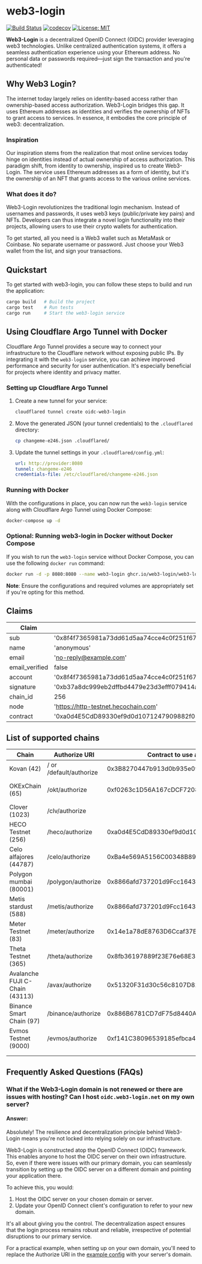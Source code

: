 # web3-login

[![Build Status](https://github.com/web3-login/web3-login/actions/workflows/coverage.yml/badge.svg)](https://github.com/web3-login/web3-login/actions)
[![codecov](https://codecov.io/gh/web3-login/web3-login/branch/main/graph/badge.svg?token=0QLPT8IY0F)](https://codecov.io/gh/web3-login/web3-login)
[![License: MIT](https://img.shields.io/badge/License-MIT-yellow.svg)](https://opensource.org/licenses/MIT)

**Web3-Login** is a decentralized OpenID Connect (OIDC) provider leveraging web3 technologies. Unlike centralized authentication systems, it offers a seamless authentication experience using your Ethereum address. No personal data or passwords required—just sign the transaction and you're authenticated!

## Why Web3 Login?

The internet today largely relies on identity-based access rather than ownership-based access authorization. Web3-Login bridges this gap. It uses Ethereum addresses as identities and verifies the ownership of NFTs to grant access to services. In essence, it embodies the core principle of web3: decentralization.

### Inspiration

Our inspiration stems from the realization that most online services today hinge on identities instead of actual ownership of access authorization. This paradigm shift, from identity to ownership, inspired us to create Web3-Login. The service uses Ethereum addresses as a form of identity, but it's the ownership of an NFT that grants access to the various online services.

### What does it do?

Web3-Login revolutionizes the traditional login mechanism. Instead of usernames and passwords, it uses web3 keys (public/private key pairs) and NFTs. Developers can thus integrate a novel login functionality into their projects, allowing users to use their crypto wallets for authentication.

To get started, all you need is a Web3 wallet such as MetaMask or Coinbase. No separate username or password. Just choose your Web3 wallet from the list, and sign your transactions.

## Quickstart

To get started with web3-login, you can follow these steps to build and run the application:

```sh
cargo build   # Build the project
cargo test    # Run tests
cargo run     # Start the web3-login service
```

## Using Cloudflare Argo Tunnel with Docker

Cloudflare Argo Tunnel provides a secure way to connect your infrastructure to the Cloudflare network without exposing public IPs. By integrating it with the `web3-login` service, you can achieve improved performance and security for user authentication. It's especially beneficial for projects where identity and privacy matter.

### Setting up Cloudflare Argo Tunnel

1. Create a new tunnel for your service:
   ```sh
   cloudflared tunnel create oidc-web3-login
   ```

2. Move the generated JSON (your tunnel credentials) to the `.cloudflared` directory:
   ```sh
   cp changeme-e246.json .cloudflared/
   ```

3. Update the tunnel settings in your `.cloudflared/config.yml`:
   ```yml
   url: http://provider:8080
   tunnel: changeme-e246
   credentials-file: /etc/cloudflared/changeme-e246.json
   ```

### Running with Docker

With the configurations in place, you can now run the `web3-login` service along with Cloudflare Argo Tunnel using Docker Compose:

```sh
docker-compose up -d
```

### Optional: Running web3-login in Docker without Docker Compose

If you wish to run the `web3-login` service without Docker Compose, you can use the following `docker run` command:

```sh
docker run -d -p 8080:8080 --name web3-login ghcr.io/web3-login/web3-login/web3-login:latest
```

**Note**: Ensure the configurations and required volumes are appropriately set if you're opting for this method.

## Claims

| Claim          | Example                                                                                                                                |
| -------------- | -------------------------------------------------------------------------------------------------------------------------------------- |
| sub            | '0x8f4f7365981a73dd61d5aa74cce4c0f251f67fac'                                                                                           |
| name           | 'anonymous'                                                                                                                            |
| email          | 'no-reply@example.com'                                                                                                                 |
| email_verified | false                                                                                                                                  |
| account        | '0x8f4f7365981a73dd61d5aa74cce4c0f251f67fac'                                                                                           |
| signature      | '0xb37a8dc999eb2dffbd4479e23d3efff079414a6ddb5f97a19d39471afc83c7007951266c4ea734bb43a217b751c3f78913ed011cb27a847ecc72e753194f30131c' |
| chain_id       | 256                                                                                                                                    |
| node           | 'https://http-testnet.hecochain.com'                                                                                                   |
| contract       | '0xa0d4E5CdD89330ef9d0d1071247909882f0562eA'

## List of supported chains

| Chain                          | Authorize URI           | Contract to use as Client ID               | Marketplace to get NFT                                     | Faucet                                                                                        |     |
| ------------------------------ | ----------------------- | ------------------------------------------ | ---------------------------------------------------------- | --------------------------------------------------------------------------------------------- | --- |
| Kovan (42)                     | / or /default/authorize | 0x3B8270447b913d0b935e09d1C2daEc3F5CDD968f | https://devpavan04.github.io/cryptoboys-nft-marketplace/   | https://ethdrop.dev/                                                                          |     |
| OKExChain (65)                 | /okt/authorize          | 0xf0263c1D56A167cDCF72086071f96CbB8a077AE9 | https://nft-login.github.io/nft-login-marketplace/okt/     | https://okexchain-docs.readthedocs.io/en/latest/developers/quick-start.html#get-testnet-token |     |
| Clover (1023)                  | /clv/authorize          |                                            |                                                            | https://faucet.clovernode.com/                                                                |     |
| HECO Testnet (256)             | /heco/authorize         | 0xa0d4E5CdD89330ef9d0d1071247909882f0562eA | https://nft-login.github.io/nft-login-marketplace/heco/    | https://scan-testnet.hecochain.com/faucet                                                     |     |
| Celo alfajores (44787)         | /celo/authorize         | 0xBa4e569A5156C00348B89653968c2C294f80E151 | https://nft-login.github.io/nft-login-marketplace/celo/    | https://celo.org/developers/faucet                                                            |     |
| Polygon mumbai (80001)         | /polygon/authorize      | 0x8866afd737201d9Fcc16438b65f1E3db7A3A5Ddb | https://nft-login.github.io/nft-login-marketplace/polygon/ | https://faucet.polygon.technology/                                                            |     |
| Metis stardust (588)           | /metis/authorize        | 0x8866afd737201d9Fcc16438b65f1E3db7A3A5Ddb | https://nft-login.github.io/nft-login-marketplace/metis/   | https://rinkeby-faucet.metis.io/                                                              |     |
| Meter Testnet (83)             | /meter/authorize        | 0x14e1a78dE8763D6Ccaf37E7318415E19D8EE4975 | https://market.nft-login.net/                              | http://faucet-warringstakes.meter.io/                                                         |     |
| Theta Testnet (365)            | /theta/authorize        | 0x8fb36197889f23E76e68E3FD57c6063A21DdE897 | https://market.nft-login.net/                              |                                                                                               |     |
| Avalanche FUJI C-Chain (43113) | /avax/authorize         | 0x51320F31d30c56c8107D82b4C67C5EdDfCa88bc2 | https://market.nft-login.net/                              | https://faucet.avax-test.network/                                                             |     |
| Binance Smart Chain (97)       | /binance/authorize      | 0x886B6781CD7dF75d8440Aba84216b2671AEFf9A4 | https://market.nft-login.net/                              | https://testnet.binance.org/faucet-smart                                                      |     |
| Evmos Testnet (9000)           | /evmos/authorize        | 0xf141C38096539185efbca485Eb858Bd274a6651c | https://market.nft-login.net/                              | https://faucet.evmos.org/                                                                     |     |
|                                |                         |                                            |                                                            |                                                                                               |     |
|                                |                         |                                            |                                                            |                                                                                               |     |
## Frequently Asked Questions (FAQs)

### What if the Web3-Login domain is not renewed or there are issues with hosting? Can I host `oidc.web3-login.net` on my own server?

#### Answer:

Absolutely! The resilience and decentralization principle behind Web3-Login means you're not locked into relying solely on our infrastructure.

Web3-Login is constructed atop the OpenID Connect (OIDC) framework. This enables anyone to host the OIDC server on their own infrastructure. So, even if there were issues with our primary domain, you can seamlessly transition by setting up the OIDC server on a different domain and pointing your application there.

To achieve this, you would:
1. Host the OIDC server on your chosen domain or server.
2. Update your OpenID Connect client's configuration to refer to your new domain.

It's all about giving you the control. The decentralization aspect ensures that the login process remains robust and reliable, irrespective of potential disruptions to our primary service. 

For a practical example, when setting up on your own domain, you'll need to replace the Authorize URI in the [example config](https://web3-login.net/#/config) with your server's domain.
